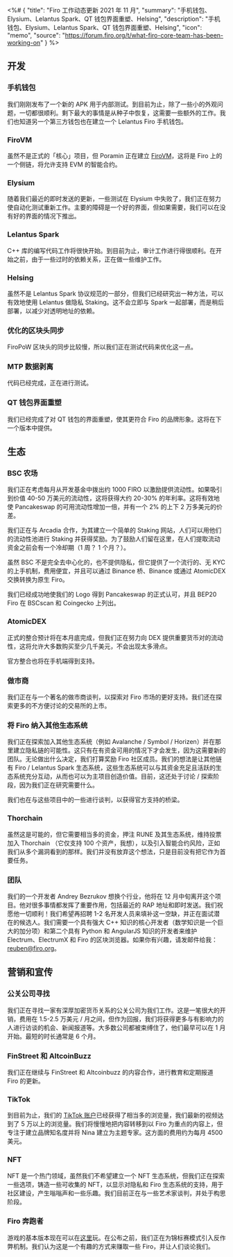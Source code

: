 <%# {
  "title": "Firo 工作动态更新 2021 年 11 月",
  "summary": "手机钱包、Elysium、Lelantus Spark、QT 钱包界面重塑、Helsing",
  "description": "手机钱包、Elysium、Lelantus Spark、QT 钱包界面重塑、Helsing",
  "icon": "memo",
  "source": "https://forum.firo.org/t/what-firo-core-team-has-been-working-on"
} %>

## 开发

### 手机钱包

我们刚刚发布了一个新的 APK 用于内部测试。到目前为止，除了一些小的外观问题，一切都很顺利。剩下最大的事情是从种子中恢复，这需要一些额外的工作。我们也知道另一个第三方钱包也在建立一个 Lelantus Firo 手机钱包。

### FiroVM

虽然不是正式的「核心」项目，但 Poramin 正在建立 [FiroVM](https://github.com/nopslide/firovm)，这将是 Firo 上的一个侧链，将允许支持 EVM 的智能合约。

### Elysium

随着我们最近的即时发送的更新，一些测试在 Elysium 中失败了，我们正在努力使自动化测试重新工作。主要的障碍是一个好的界面，但如果需要，我们可以在没有好的界面的情况下推出。

### Lelantus Spark

C++ 库的编写代码工作将很快开始。到目前为止，审计工作进行得很顺利。在开始之前，由于一些过时的依赖关系，正在做一些维护工作。

### Helsing

虽然不是 Lelantus Spark 协议规范的一部分，但我们已经研究出一种方法，可以有效地使用 Lelantus 做隐私 Staking。这不会立即与 Spark 一起部署，而是稍后部署，以减少对透明地址的依赖。

### 优化的区块头同步

FiroPoW 区块头的同步比较慢，所以我们正在测试代码来优化这一点。

### MTP 数据剥离

代码已经完成，正在进行测试。

### QT 钱包界面重塑

我们已经完成了对 QT 钱包的界面重塑，使其更符合 Firo 的品牌形象。这将在下一个版本中提供。

## 生态

### BSC 农场

我们正在考虑每月从开发基金中拨出约 1000 FIRO 以激励提供流动性。如果吸引到价值 40-50 万美元的流动性，这将获得大约 20-30% 的年利率。这将有效地使 Pancakeswap 的可用流动性增加一倍，并有一个 2% 的上下 2 万多美元的价差。

我们正在与 Arcadia 合作，为其建立一个简单的 Staking 网站，人们可以用他们的流动性池进行 Staking 并获得奖励。为了鼓励人们留在这里，在人们提取流动资金之前会有一个冷却期（1 周？ 1 个月？）。

虽然 BSC 不是完全去中心化的，也不提供隐私，但它提供了一个流行的、无 KYC 的上手机制，费用便宜，并且可以通过 Binance 桥、Binance 或通过 AtomicDEX 交换转换为原生 Firo。

我们已经成功地使我们的 Logo 得到 Pancakeswap 的正式认可，并且 BEP20 Firo 在 BSCscan 和 Coingecko 上列出。

### AtomicDEX

正式的整合预计将在本月底完成，但我们正在努力向 DEX 提供重要货币对的流动性，这将允许大多数购买至少几千美元，不会出现太多滑点。

官方整合也将在手机端得到支持。

### 做市商

我们正在与一个著名的做市商谈判，以探索对 Firo 市场的更好支持。我们还在探索更多的不方便讨论的交易所的上市。

### 将 Firo 纳入其他生态系统

我们正在探索加入其他生态系统（例如 Avalanche / Symbol / Horizen）并在那里建立隐私链的可能性。这只有在有资金可用的情况下才会发生，因为这需要新的团队。无论做出什么决定，我们打算奖励 Firo 社区成员。我们的想法是让其他链有 Firo / Lelantus Spark 生态系统，这些生态系统可以与其资金充足且活跃的生态系统充分互动，从而也可以为主项目创造价值。目前，这还处于讨论 / 探索阶段，因为我们正在研究需要什么。

我们也在与这些项目中的一些进行谈判，以获得官方支持的桥梁。

### Thorchain

虽然这是可能的，但它需要相当多的资金，押注 RUNE 及其生态系统，维持投票加入 Thorchain （它仅支持 100 个资产，我想），以及引入智能合约风险，正如我们从多个漏洞看到的那样。我们并没有放弃这个想法，只是目前没有把它作为首要任务。

### 团队

我们的一个开发者 Andrey Bezrukov 想换个行业，他将在 12 月中旬离开这个项目。他对很多事情都发挥了重要作用，包括最近的 RAP 地址和即时发送。我们祝愿他一切顺利！我们希望再招聘 1-2 名开发人员来填补这一空缺，并正在面试潜在的候选人。我们需要一个具有强大 C++ 知识的核心开发者（数学知识是一个巨大的加分项）和第二个具有 Python 和 AngularJS 知识的开发者来维护 Electrum、ElectrumX 和 Firo 的区块浏览器。如果你有兴趣，请发邮件给我：reuben@firo.org。

## 营销和宣传

### 公关公司寻找

我们正在寻找一家有深厚加密货币关系的公关公司为我们工作。这是一笔很大的开销，费用在 1.5-2.5 万美元 / 月之间，但作为回报，我们将获得更多与有影响力的人进行访谈的机会、新闻报道等。大多数公司都被束缚住了，他们最早可以在 1 月开始。最短的时长通常是 6 个月。

### FinStreet 和 AltcoinBuzz

我们正在继续与 FinStreet 和 Altcoinbuzz 的内容合作，进行教育和定期报道 Firo 的更新。

### TikTok

到目前为止，我们的 [TikTok 账户](https://tiktok.com/@nina_firo)已经获得了相当多的浏览量，我们最新的视频达到了 5 万以上的浏览量。我们将慢慢地把内容转移到以 Firo 为重点的内容上，但专注于建立品牌知名度并将 Nina 建立为主题专家。这方面的费用约为每月 4500 美元。

### NFT

NFT 是一个热门领域，虽然我们不希望建立一个 NFT 生态系统，但我们正在探索一些选项，铸造一些可收集的 NFT，以显示对隐私和 Firo 生态系统的支持，用于社区建设，产生嗡嗡声和一些乐趣。我们目前正在与一些艺术家谈判，并处于构思阶段。

### Firo 奔跑者

游戏的基本版本现在可以在[这里](https://firorunner.com/)玩。在公布之前，我们正在为锦标赛模式引入反作弊机制。我们认为这是一个有趣的方式来赚取一些 Firo，并让人们谈论我们。
